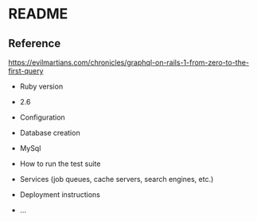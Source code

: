 # README

## Reference
https://evilmartians.com/chronicles/graphql-on-rails-1-from-zero-to-the-first-query

* Ruby version
* 2.6

* Configuration

* Database creation
* MySql

* How to run the test suite

* Services (job queues, cache servers, search engines, etc.)

* Deployment instructions

* ...
